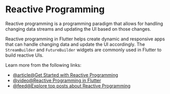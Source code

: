 # Reactive Programming

Reactive programming is a programming paradigm that allows for handling changing data streams and updating the UI based on those changes.

Reactive programming in Flutter helps create dynamic and responsive apps that can handle changing data and update the UI accordingly. The `StreamBuilder` and `FutureBuilder` widgets are commonly used in Flutter to build reactive UIs.

Learn more from the following links:

- [@article@Get Started with Reactive Programming](https://www.didierboelens.com/2018/12/reactive-programming-streams-bloc-practical-use-cases/)
- [@video@Reactive Programming in Flutter](https://www.youtube.com/watch?v=x4FKXw4Uvls)
- [@feed@Explore top posts about Reactive Programming](https://app.daily.dev/tags/reactive-programming?ref=roadmapsh)
